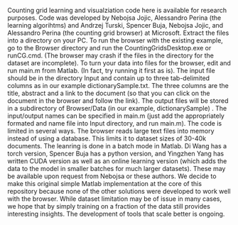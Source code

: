 Counting grid learning and visualziation code here is available for research purposes.
Code was developed by Nebojsa Jojic, Alessandro Perina (the learning algorihtms) and Andrzej Turski, Spencer Buja, Nebojsa Jojic, and  Alessandro Perina (the counting grid browser) at Microsoft.
Extract the files into a directory on your PC.
To run the browser with the existing example, go to the Browser directory and run the CountingGridsDesktop.exe or runCG.cmd. (The browser may crash if the files in the directory for the dataset are incomplete).
To turn your data into files for the browser, edit and run main.m from Matlab. (In fact, try running it first as is). The input file should be in the directory Input and contain up to three tab-delimited columns as in our example dictionarySample.txt. The three columns are the title, abstract and a link to the document (so that you can click on the document in the browser and follow the link). The output files will be stored in a subdirectory of Browser/Data (in our example, dictionarySample) . The input/output names can be specified in main.m (just add the appropriately formated and name file into Input directory, and run main.m).
The code is limited in several ways. The browser reads large text files into memory instead of using a database. This limits it to dataset sizes of 30-40k documents. The leanring is done in a batch mode in Matlab. Di Wang has a torch version, Spencer Buja has a python version, and Yingzhen Yang has written CUDA version as well as an online learning version (which adds the data to the model in smaller batches for much larger datasets). These may be available upon request from Nebojsa or these authors. We decide to make this original simple Matlab implementation at the core of this repository because none of the other solutions were developed to work well with the browser.
While dataset limitation may be of issue in many cases, we hope that by simply training on a fraction of the data still provides interesting insights.
The development of tools that scale better is ongoing.